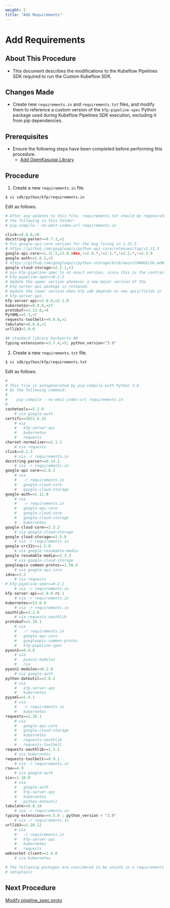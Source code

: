 ```yaml
---
weight: 2
title: "Add Requirements"
---
```

# Add Requirements
## About This Procedure
* This document describes the modifications to the Kubeflow Pipelines SDK required to run the Custom Kubeflow SDK.

## Changes Made
* Create new `requirements.in` and `requirements.txt` files, and modify them to reference a custom version of the `kfp-pipeline-spec` Python package used during Kubeflow Pipelines SDK execution, excluding it from pip dependencies.

## Prerequisites
* Ensure the following steps have been completed before performing this procedure.
    * [Add OpenKasugai Library](../add-dci-library)

## Procedure
1. Create a new `requirements.in` file.
```
$ vi sdk/python/kfp/requirements.in
```

Edit as follows.
```python
# After any updates to this file, requirements.txt should be regenerated running
# the following in this folder:
# pip-compile --no-emit-index-url requirements.in

click>=8.0.0,<9
docstring-parser>=0.7.3,<1
# Pin google-api-core version for the bug fixing in 1.31.5
# https://github.com/googleapis/python-api-core/releases/tag/v1.31.5
google-api-core>=1.31.5,<3.0.0dev,!=2.0.*,!=2.1.*,!=2.2.*,!=2.3.0
google-auth>=1.6.1,<3
# https://github.com/googleapis/python-storage/blob/main/CHANGELOG.md#221-2022-03-15
google-cloud-storage>=2.2.1,<3
# pin kfp-pipeline-spec to an exact version, since this is the contract between a given KFP SDK version and the BE. we don't want old version of the SDK to write new fields and to have the BE reject the new unsupported field (even if the new field backward compatible from a proto perspective)
# kfp-pipeline-spec==0.2.2
# Update the upper version whenever a new major version of the
# kfp-server-api package is released.
# Update the lower version when kfp sdk depends on new apis/fields in
# kfp-server-api.
kfp-server-api>=2.0.0,<2.1.0
kubernetes>=8.0.0,<27
protobuf>=3.13.0,<4
PyYAML>=5.3,<7
requests-toolbelt>=0.8.0,<1
tabulate>=0.8.6,<1
urllib3<2.0.0

## standard library backports ##
typing-extensions>=3.7.4,<5; python_version<"3.9"
```

2. Create a new `requirements.txt` file.
```
$ vi sdk/python/kfp/requirements.txt
```

Edit as follows.
```python
#
# This file is autogenerated by pip-compile with Python 3.8
# by the following command:
#
#    pip-compile --no-emit-index-url requirements.in
#
cachetools==5.2.0
    # via google-auth
certifi==2022.6.15
    # via
    #   kfp-server-api
    #   kubernetes
    #   requests
charset-normalizer==2.1.1
    # via requests
click==8.1.3
    # via -r requirements.in
docstring-parser==0.14.1
    # via -r requirements.in
google-api-core==2.8.2
    # via
    #   -r requirements.in
    #   google-cloud-core
    #   google-cloud-storage
google-auth==2.11.0
    # via
    #   -r requirements.in
    #   google-api-core
    #   google-cloud-core
    #   google-cloud-storage
    #   kubernetes
google-cloud-core==2.3.2
    # via google-cloud-storage
google-cloud-storage==2.5.0
    # via -r requirements.in
google-crc32c==1.5.0
    # via google-resumable-media
google-resumable-media==2.3.3
    # via google-cloud-storage
googleapis-common-protos==1.56.4
    # via google-api-core
idna==3.3
    # via requests
# kfp-pipeline-spec==0.2.2
    # via -r requirements.in
kfp-server-api==2.0.0-rc.1
    # via -r requirements.in
kubernetes==23.6.0
    # via -r requirements.in
oauthlib==3.2.0
    # via requests-oauthlib
protobuf==3.20.1
    # via
    #   -r requirements.in
    #   google-api-core
    #   googleapis-common-protos
    #   kfp-pipeline-spec
pyasn1==0.4.8
    # via
    #   pyasn1-modules
    #   rsa
pyasn1-modules==0.2.8
    # via google-auth
python-dateutil==2.8.2
    # via
    #   kfp-server-api
    #   kubernetes
pyyaml==5.4.1
    # via
    #   -r requirements.in
    #   kubernetes
requests==2.28.1
    # via
    #   google-api-core
    #   google-cloud-storage
    #   kubernetes
    #   requests-oauthlib
    #   requests-toolbelt
requests-oauthlib==1.3.1
    # via kubernetes
requests-toolbelt==0.9.1
    # via -r requirements.in
rsa==4.9
    # via google-auth
six==1.16.0
    # via
    #   google-auth
    #   kfp-server-api
    #   kubernetes
    #   python-dateutil
tabulate==0.8.10
    # via -r requirements.in
typing-extensions==4.5.0 ; python_version < "3.9"
    # via -r requirements.in
urllib3==1.26.12
    # via
    #   -r requirements.in
    #   kfp-server-api
    #   kubernetes
    #   requests
websocket-client==1.4.0
    # via kubernetes

# The following packages are considered to be unsafe in a requirements file:
# setuptools
```

## Next Procedure
[Modify pipeline_spec.proto](../modify-pipeline_spec.proto)